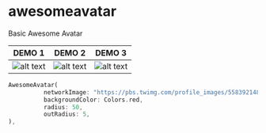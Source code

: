 # awesomeavatar
Basic Awesome Avatar 

DEMO 1                |  DEMO 2             | DEMO 3
:-------------------------:|:-------------------------:|:-------------------------:
![alt text](https://user-images.githubusercontent.com/48730205/101055598-56072580-358a-11eb-82f1-38917b70c697.png "1")  |  ![alt text](https://user-images.githubusercontent.com/48730205/101055595-54d5f880-358a-11eb-9975-dc014f5df16a.png "2")  |  ![alt text](https://user-images.githubusercontent.com/48730205/101055865-a5e5ec80-358a-11eb-892f-06eb486a985a.png "3")  

  ```dart
  AwesomeAvatar(
            networkImage: "https://pbs.twimg.com/profile_images/558392148697939968/FSHEYq_5_400x400.png",
            backgroundColor: Colors.red,
            radius: 50,
            outRadius: 5,
),

  ```
